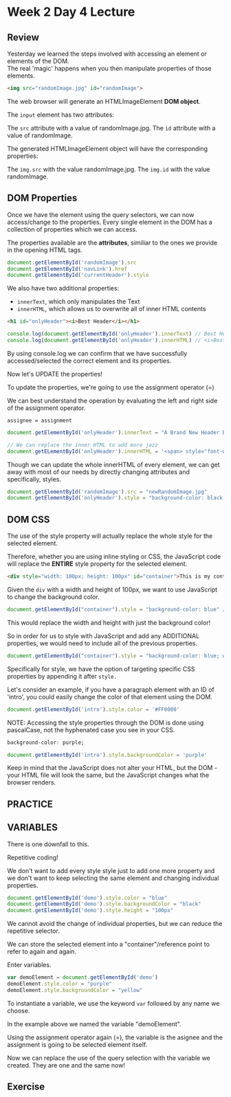 # Week 2 Day 4 Lecture

## Review

Yesterday we learned the steps involved with accessing an element or elements of the DOM.  
The real 'magic' happens when you then manipulate properties of those elements.



```html
<img src="randomImage.jpg" id="randomImage">
```

The web browser will generate an HTMLImageElement **DOM object**.

The `input` element has two attributes:

The `src` attribute with a value of randomImage.jpg.
The `id` attribute with a value of randomImage.

The generated HTMLImageElement object will have the corresponding properties:

The `img.src` with the value randomImage.jpg.
The `img.id` with the value randomImage.

## DOM Properties

Once we have the element using the query selectors, we can now access/change to the properties. Every single element in the DOM has a collection of properties which we can access. 

The properties available are the **attributes**, similiar to the ones we provide in the opening HTML tags.

```js
document.getElementById('randomImage').src
document.getElementById('navLink').href
document.getElementById('currentHeader').style
```

We also have two additional properties:
- `innerText`, which only manipulates the Text
- `innerHTML`, which allows us to overwrite all of inner HTML contents

```html
<h1 id="onlyHeader"><i>Best Header</i></h1>
```

```javascript
console.log(document.getElementById('onlyHeader').innerText) // Best Header
console.log(document.getElementById('onlyHeader').innerHTML) // <i>Best Header</i>
```

By using console.log we can confirm that we have successfully accessed/selected the correct element and its properties.

Now let's UPDATE the properties!

To update the properties, we're going to use the assignment operator (=)

We can best understand the operation by evaluating the left and right side of the assignment operator.

```syntax
assignee = assignment
```

```js
document.getElementById('onlyHeader').innerText = "A Brand New Header By JavaScript"

// We can replace the inner HTML to add more jazz
document.getELementById('onlyHeader').innerHTML = '<span> style="font-weight: 300">A sleek Header</span>'
```

Though we can update the whole innerHTML of every element, we can get away with most of our needs by directly changing attributes and specifically, styles.

```js
document.getElementById('randomImage').src = "newRandomImage.jpg"
document.getElementById('onlyHeader').style = "background-color: black; color: white;"
```

## DOM CSS

The use of the style property will actually replace the whole style for the selected element.

Therefore, whether you are using inline styling or CSS, the JavaScript code will replace the **ENTIRE** style property for the selected element.

```html
<div style="width: 100px; height: 100px" id="container">This is my container</div>
```

Given the `div` with a width and height of 100px, we want to use JavaScript to change the background color.

```js
document.getElementById("container").style = "background-color: blue" // bad
```

This would replace the width and height with just the background color!

So in order for us to style with JavaScript and add any ADDITIONAL properties, we would need to include all of the previous properties.

```js
document.getElementById("container").style = "background-color: blue; width: 100px; height: 100px" // better but not good.
```

Specifically for style, we have the option of targeting specific CSS properties by appending it after `style.`

Let's consider an example, if you have a paragraph element with an ID of 'intro', you could easily change the color of that element using the DOM.

```js
document.getElementById('intro').style.color = '#FF0000'
```
NOTE: Accessing the style properties through the DOM is done using pascalCase, not the hyphenated case you see in your CSS.

```css
background-color: purple;
```

```js
document.getElementById('intro').style.backgroundColor = 'purple'
```

Keep in mind that the JavaScript does not alter your HTML, but the DOM - your HTML file will look the same, but the JavaScript changes what the browser renders.

## PRACTICE

## VARIABLES

There is one downfall to this.


Repetitive coding!


We don't want to add every style style just to add one more property
and we don't want to keep selecting the same element and changing individual properties.

```js
document.getElementById('demo').style.color = "blue"
document.getElementById('demo').style.backgroundColor = "black"
document.getElementById('demo').style.height = "100px"

```

We cannot avoid the change of individual properties, but we can reduce the repetitive selector.

We can store the selected element into a "container"/reference point to refer to again and again.

Enter variables.

```js
var demoElement = document.getElementById('demo')
demoElement.style.color = "purple"
demoElement.style.backgroundColor = "yellow"
```

To instantiate a variable, we use the keyword `var` followed by any name we choose.

In the example above we named the variable "demoElement".

Using the assignment operator again (=), the variable is the asignee and the assignment is going to be selected element itself.

Now we can replace the use of the query selection with the variable we created. They are one and the same now!

## Exercise
